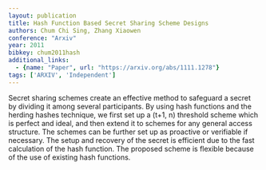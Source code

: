 ```yaml
---
layout: publication
title: Hash Function Based Secret Sharing Scheme Designs
authors: Chum Chi Sing, Zhang Xiaowen
conference: "Arxiv"
year: 2011
bibkey: chum2011hash
additional_links:
  - {name: "Paper", url: "https://arxiv.org/abs/1111.1278"}
tags: ['ARXIV', 'Independent']
---
```

Secret sharing schemes create an effective method to safeguard a secret by
dividing it among several participants. By using hash functions and the herding
hashes technique, we first set up a (t+1, n) threshold scheme which is perfect
and ideal, and then extend it to schemes for any general access structure. The
schemes can be further set up as proactive or verifiable if necessary. The
setup and recovery of the secret is efficient due to the fast calculation of
the hash function. The proposed scheme is flexible because of the use of
existing hash functions.
